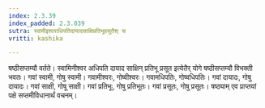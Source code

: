 ```yaml
---
index: 2.3.39
index_padded: 2.3.039
sutra: स्वामीइश्वराधिपतिदायादसाक्षिप्रतिभूप्रसुतैश् च
vritti: kashika

---
```

षष्ठीसप्तम्यौ वर्तते। स्वामिनीश्वर अधिपति दायाद साक्षिन् प्रतिभू प्रसूत इत्येतैर् योगे षष्ठीसप्तम्यौ विभक्ती भवतः। गवां स्वामी, गोषु स्वामी। गवामीश्वरः, गोष्वीश्वरः। गवामधिपतिः, गोष्वधिपतिः। गवां दायादः, गोषु दायादः। गवां साक्षी, गोषू साक्षी। गवां प्रतिभूः, गोषु प्रतिभूतः। गवां प्रसूतः, गोषु प्रसूतः। षष्ठ्याम् एव प्राप्तयां पक्षे सप्तमीविधानार्थं वचनम्।